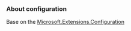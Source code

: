 ### About configuration

Base on the [Microsoft.Extensions.Configuration](https://github.com/dotnet/runtime/tree/master/src/libraries)

